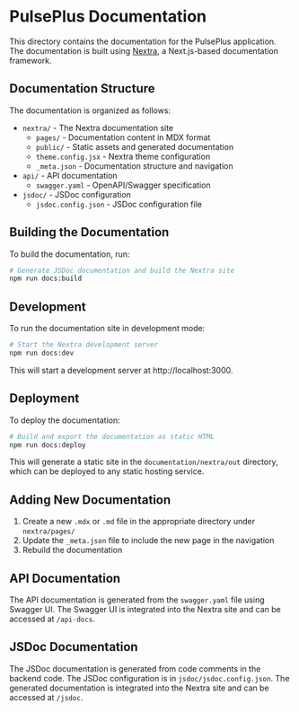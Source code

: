 # PulsePlus Documentation

This directory contains the documentation for the PulsePlus application. The documentation is built using [Nextra](https://nextra.site/), a Next.js-based documentation framework.

## Documentation Structure

The documentation is organized as follows:

- `nextra/` - The Nextra documentation site
  - `pages/` - Documentation content in MDX format
  - `public/` - Static assets and generated documentation
  - `theme.config.jsx` - Nextra theme configuration
  - `_meta.json` - Documentation structure and navigation
- `api/` - API documentation
  - `swagger.yaml` - OpenAPI/Swagger specification
- `jsdoc/` - JSDoc configuration
  - `jsdoc.config.json` - JSDoc configuration file

## Building the Documentation

To build the documentation, run:

```bash
# Generate JSDoc documentation and build the Nextra site
npm run docs:build
```

## Development

To run the documentation site in development mode:

```bash
# Start the Nextra development server
npm run docs:dev
```

This will start a development server at http://localhost:3000.

## Deployment

To deploy the documentation:

```bash
# Build and export the documentation as static HTML
npm run docs:deploy
```

This will generate a static site in the `documentation/nextra/out` directory, which can be deployed to any static hosting service.

## Adding New Documentation

1. Create a new `.mdx` or `.md` file in the appropriate directory under `nextra/pages/`
2. Update the `_meta.json` file to include the new page in the navigation
3. Rebuild the documentation

## API Documentation

The API documentation is generated from the `swagger.yaml` file using Swagger UI. The Swagger UI is integrated into the Nextra site and can be accessed at `/api-docs`.

## JSDoc Documentation

The JSDoc documentation is generated from code comments in the backend code. The JSDoc configuration is in `jsdoc/jsdoc.config.json`. The generated documentation is integrated into the Nextra site and can be accessed at `/jsdoc`. 